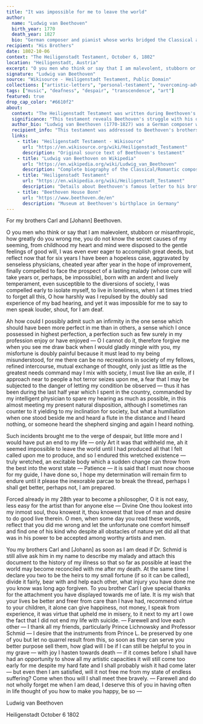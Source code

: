 ```yaml
---
title: "It was impossible for me to leave the world"
author:
  name: "Ludwig van Beethoven"
  birth_year: 1770
  death_year: 1827
  bio: "German composer and pianist whose works bridged the Classical and Romantic eras"
recipient: "His Brothers"
date: 1802-10-06
context: "The Heiligenstadt Testament, October 6, 1802"
location: "Heiligenstadt, Austria"
excerpt: "O you men who think or say that I am malevolent, stubborn or misanthropic, how greatly do you wrong me, you do not know the secret causes of my seeming."
signature: "Ludwig van Beethoven"
source: "Wikisource - Heiligenstadt Testament, Public Domain"
collections: ["artistic-letters", "personal-testament", "overcoming-adversity"]
tags: ["music", "deafness", "despair", "transcendence", "art"]
featured: true
drop_cap_color: "#6610f2"
about:
  context: "The Heiligenstadt Testament was written during Beethoven's stay in the village of Heiligenstadt, where he had gone to seek treatment for his increasing deafness. This document was never sent but was found among his papers after his death."
  significance: "This testament reveals Beethoven's struggle with his deafness and suicidal thoughts, but also his decision to live for the sake of his art. It marks a turning point where he chose to transcend his personal suffering through musical creation."
  author_bio: "Ludwig van Beethoven (1770-1827) was a German composer whose works represent the pinnacle of the Classical period and the beginning of Romantic music. Despite progressive hearing loss, he composed some of history's greatest musical masterpieces."
  recipient_info: "This testament was addressed to Beethoven's brothers Carl and Johann, though it was never delivered to them. It was discovered after his death and provides insight into his most private thoughts and struggles."
  links:
    - title: "Heiligenstadt Testament - Wikisource"
      url: "https://en.wikisource.org/wiki/Heiligenstadt_Testament"
      description: "Original source text of Beethoven's testament"
    - title: "Ludwig van Beethoven on Wikipedia"
      url: "https://en.wikipedia.org/wiki/Ludwig_van_Beethoven"
      description: "Complete biography of the Classical/Romantic composer"
    - title: "Heiligenstadt Testament"
      url: "https://en.wikipedia.org/wiki/Heiligenstadt_Testament"
      description: "Details about Beethoven's famous letter to his brothers"
    - title: "Beethoven House Bonn"
      url: "https://www.beethoven.de/en"
      description: "Museum at Beethoven's birthplace in Germany"
---
```


For my brothers Carl and [Johann] Beethoven.

O you men who think or say that I am malevolent, stubborn or misanthropic, how greatly do you wrong me, you do not know the secret causes of my seeming, from childhood my heart and mind were disposed to the gentle feelings of good will, I was even ever eager to accomplish great deeds, but reflect now that for six years I have been a hopeless case, aggravated by senseless physicians, cheated year after year in the hope of improvement, finally compelled to face the prospect of a lasting malady (whose cure will take years or, perhaps, be impossible), born with an ardent and lively temperament, even susceptible to the diversions of society, I was compelled early to isolate myself, to live in loneliness, when I at times tried to forget all this, O how harshly was I repulsed by the doubly sad experience of my bad hearing, and yet it was impossible for me to say to men speak louder, shout, for I am deaf.

Ah how could I possibly admit such an infirmity in the one sense which should have been more perfect in me than in others, a sense which I once possessed in highest perfection, a perfection such as few surely in my profession enjoy or have enjoyed — O I cannot do it, therefore forgive me when you see me draw back when I would gladly mingle with you, my misfortune is doubly painful because it must lead to my being misunderstood, for me there can be no recreations in society of my fellows, refined intercourse, mutual exchange of thought, only just as little as the greatest needs command may I mix with society, I must live like an exile, if I approach near to people a hot terror seizes upon me, a fear that I may be subjected to the danger of letting my condition be observed — thus it has been during the last half year which I spent in the country, commanded by my intelligent physician to spare my hearing as much as possible, in this almost meeting my present natural disposition, although I sometimes ran counter to it yielding to my inclination for society, but what a humiliation when one stood beside me and heard a flute in the distance and I heard nothing, or someone heard the shepherd singing and again I heard nothing.

Such incidents brought me to the verge of despair, but little more and I would have put an end to my life — only Art it was that withheld me, ah it seemed impossible to leave the world until I had produced all that I felt called upon me to produce, and so I endured this wretched existence — truly wretched, an excitable body which a sudden change can throw from the best into the worst state — Patience — it is said that I must now choose for my guide, I have done so, I hope my determination will remain firm to endure until it please the inexorable parcae to break the thread, perhaps I shall get better, perhaps not, I am prepared.

Forced already in my 28th year to become a philosopher, O it is not easy, less easy for the artist than for anyone else — Divine One thou lookest into my inmost soul, thou knowest it, thou knowest that love of man and desire to do good live therein. O men, when some day you read these words, reflect that you did me wrong and let the unfortunate one comfort himself and find one of his kind who despite all obstacles of nature yet did all that was in his power to be accepted among worthy artists and men.

You my brothers Carl and [Johann] as soon as I am dead if Dr. Schmid is still alive ask him in my name to describe my malady and attach this document to the history of my illness so that so far as possible at least the world may become reconciled with me after my death. At the same time I declare you two to be the heirs to my small fortune (if so it can be called), divide it fairly, bear with and help each other, what injury you have done me you know was long ago forgiven. To you brother Carl I give special thanks for the attachment you have displayed towards me of late. It is my wish that your lives be better and freer from care than I have had, recommend virtue to your children, it alone can give happiness, not money, I speak from experience, it was virtue that upheld me in misery, to it next to my art I owe the fact that I did not end my life with suicide. — Farewell and love each other — I thank all my friends, particularly Prince Lichnowsky and Professor Schmid — I desire that the instruments from Prince L. be preserved by one of you but let no quarrel result from this, so soon as they can serve you better purpose sell them, how glad will I be if I can still be helpful to you in my grave — with joy I hasten towards death — if it comes before I shall have had an opportunity to show all my artistic capacities it will still come too early for me despite my hard fate and I shall probably wish it had come later — but even then I am satisfied, will it not free me from my state of endless suffering? Come when thou will I shall meet thee bravely. — Farewell and do not wholly forget me when I am dead, I deserve this of you in having often in life thought of you how to make you happy, be so —

Ludwig van Beethoven

Heiligenstadt October 6 1802
